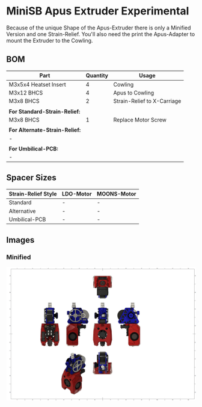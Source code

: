 # MiniSB Apus Extruder Experimental

Because of the unique Shape of the Apus-Extruder there is only a Minified Version and one Strain-Relief. You'll also need the print the Apus-Adapter to mount the Extruder to the Cowling.

## BOM

| Part                             | Quantity | Usage                       |
| -------------------------------- | -------- | --------------------------- |
| M3x5x4 Heatset Insert            | 4        | Cowling                     |
| M3x12 BHCS                       | 4        | Apus to Cowling             |
| M3x8 BHCS                        | 2        | Strain-Relief to X-Carriage |
|                                  |          |                             |
| **For Standard-Strain-Relief:**  |          |                             |
| M3x8 BHCS                        | 1        | Replace Motor Screw         |
|                                  |          |                             |
| **For Alternate-Strain-Relief:** |          |                             |
| -                                |          |                             |
|                                  |          |                             |
| **For Umbilical-PCB:**           |          |                             |
| -                                |          |                             |

## Spacer Sizes

| Strain-Relief Style | LDO-Motor | MOONS-Motor |
| ------------------- | --------- | ----------- |
| Standard            | -         | -           |
| Alternative         | -         | -           |
| Umbilical-PCB       | -         | -           |

## Images

### Minified

![Minified](images/Apus_Minified_1.png)

